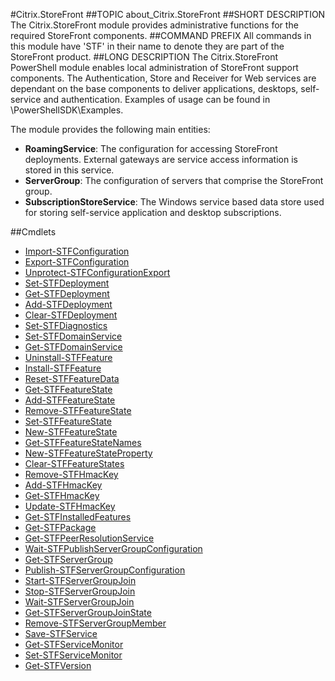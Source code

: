 #Citrix.StoreFront
##TOPIC
about_Citrix.StoreFront
##SHORT DESCRIPTION
The Citrix.StoreFront module provides administrative functions for the required StoreFront components.
##COMMAND PREFIX
All commands in this module have 'STF' in their name to denote they are part of the StoreFront product.
##LONG DESCRIPTION
The Citrix.StoreFront PowerShell module enables local administration of StoreFront support components. The Authentication, Store and Receiver for Web services are dependant on the base components to deliver applications, desktops, self-service and authentication. Examples of usage can be found in <InstallPath>\PowerShellSDK\Examples. 

The module provides the following main entities: 

* **RoamingService**: The configuration for accessing StoreFront deployments. External gateways are service access information is stored in this service. 
* **ServerGroup**: The configuration of servers that comprise the StoreFront group. 
* **SubscriptionStoreService**: The Windows service based data store used for storing self-service application and desktop subscriptions.
##Cmdlets

* [Import-STFConfiguration](Import-STFConfiguration)
* [Export-STFConfiguration](Export-STFConfiguration)
* [Unprotect-STFConfigurationExport](Unprotect-STFConfigurationExport)
* [Set-STFDeployment](Set-STFDeployment)
* [Get-STFDeployment](Get-STFDeployment)
* [Add-STFDeployment](Add-STFDeployment)
* [Clear-STFDeployment](Clear-STFDeployment)
* [Set-STFDiagnostics](Set-STFDiagnostics)
* [Set-STFDomainService](Set-STFDomainService)
* [Get-STFDomainService](Get-STFDomainService)
* [Uninstall-STFFeature](Uninstall-STFFeature)
* [Install-STFFeature](Install-STFFeature)
* [Reset-STFFeatureData](Reset-STFFeatureData)
* [Get-STFFeatureState](Get-STFFeatureState)
* [Add-STFFeatureState](Add-STFFeatureState)
* [Remove-STFFeatureState](Remove-STFFeatureState)
* [Set-STFFeatureState](Set-STFFeatureState)
* [New-STFFeatureState](New-STFFeatureState)
* [Get-STFFeatureStateNames](Get-STFFeatureStateNames)
* [New-STFFeatureStateProperty](New-STFFeatureStateProperty)
* [Clear-STFFeatureStates](Clear-STFFeatureStates)
* [Remove-STFHmacKey](Remove-STFHmacKey)
* [Add-STFHmacKey](Add-STFHmacKey)
* [Get-STFHmacKey](Get-STFHmacKey)
* [Update-STFHmacKey](Update-STFHmacKey)
* [Get-STFInstalledFeatures](Get-STFInstalledFeatures)
* [Get-STFPackage](Get-STFPackage)
* [Get-STFPeerResolutionService](Get-STFPeerResolutionService)
* [Wait-STFPublishServerGroupConfiguration](Wait-STFPublishServerGroupConfiguration)
* [Get-STFServerGroup](Get-STFServerGroup)
* [Publish-STFServerGroupConfiguration](Publish-STFServerGroupConfiguration)
* [Start-STFServerGroupJoin](Start-STFServerGroupJoin)
* [Stop-STFServerGroupJoin](Stop-STFServerGroupJoin)
* [Wait-STFServerGroupJoin](Wait-STFServerGroupJoin)
* [Get-STFServerGroupJoinState](Get-STFServerGroupJoinState)
* [Remove-STFServerGroupMember](Remove-STFServerGroupMember)
* [Save-STFService](Save-STFService)
* [Get-STFServiceMonitor](Get-STFServiceMonitor)
* [Set-STFServiceMonitor](Set-STFServiceMonitor)
* [Get-STFVersion](Get-STFVersion)
